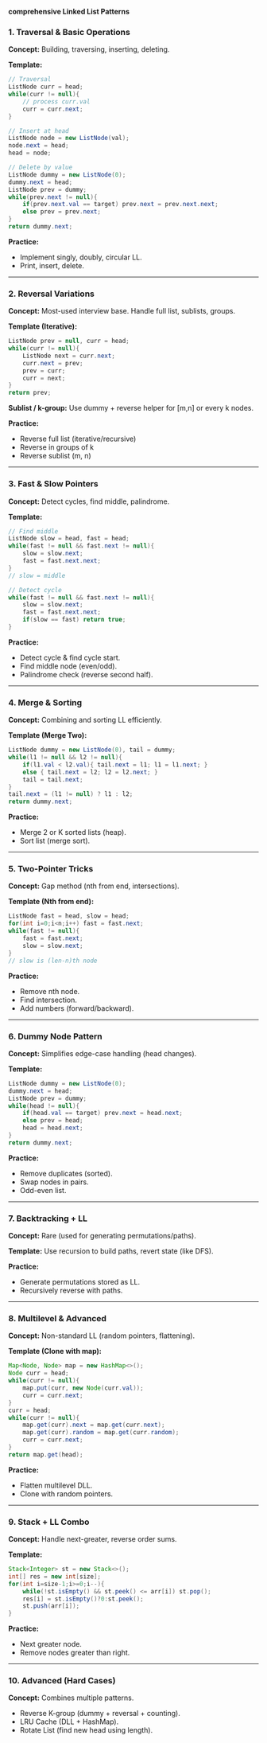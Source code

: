  **comprehensive Linked List Patterns**



### **1. Traversal & Basic Operations**

**Concept:** Building, traversing, inserting, deleting.

**Template:**

```java
// Traversal
ListNode curr = head;
while(curr != null){
    // process curr.val
    curr = curr.next;
}

// Insert at head
ListNode node = new ListNode(val);
node.next = head;
head = node;

// Delete by value
ListNode dummy = new ListNode(0);
dummy.next = head;
ListNode prev = dummy;
while(prev.next != null){
    if(prev.next.val == target) prev.next = prev.next.next;
    else prev = prev.next;
}
return dummy.next;
```

**Practice:**

* Implement singly, doubly, circular LL.
* Print, insert, delete.

---

### **2. Reversal Variations**

**Concept:** Most-used interview base. Handle full list, sublists, groups.

**Template (Iterative):**

```java
ListNode prev = null, curr = head;
while(curr != null){
    ListNode next = curr.next;
    curr.next = prev;
    prev = curr;
    curr = next;
}
return prev;
```

**Sublist / k-group:** Use dummy + reverse helper for \[m,n] or every k nodes.

**Practice:**

* Reverse full list (iterative/recursive)
* Reverse in groups of k
* Reverse sublist (m, n)

---

### **3. Fast & Slow Pointers**

**Concept:** Detect cycles, find middle, palindrome.

**Template:**

```java
// Find middle
ListNode slow = head, fast = head;
while(fast != null && fast.next != null){
    slow = slow.next;
    fast = fast.next.next;
}
// slow = middle

// Detect cycle
while(fast != null && fast.next != null){
    slow = slow.next;
    fast = fast.next.next;
    if(slow == fast) return true;
}
```

**Practice:**

* Detect cycle & find cycle start.
* Find middle node (even/odd).
* Palindrome check (reverse second half).

---

### **4. Merge & Sorting**

**Concept:** Combining and sorting LL efficiently.

**Template (Merge Two):**

```java
ListNode dummy = new ListNode(0), tail = dummy;
while(l1 != null && l2 != null){
    if(l1.val < l2.val){ tail.next = l1; l1 = l1.next; }
    else { tail.next = l2; l2 = l2.next; }
    tail = tail.next;
}
tail.next = (l1 != null) ? l1 : l2;
return dummy.next;
```

**Practice:**

* Merge 2 or K sorted lists (heap).
* Sort list (merge sort).

---

### **5. Two-Pointer Tricks**

**Concept:** Gap method (nth from end, intersections).

**Template (Nth from end):**

```java
ListNode fast = head, slow = head;
for(int i=0;i<n;i++) fast = fast.next;
while(fast != null){
    fast = fast.next;
    slow = slow.next;
}
// slow is (len-n)th node
```

**Practice:**

* Remove nth node.
* Find intersection.
* Add numbers (forward/backward).

---

### **6. Dummy Node Pattern**

**Concept:** Simplifies edge-case handling (head changes).

**Template:**

```java
ListNode dummy = new ListNode(0);
dummy.next = head;
ListNode prev = dummy;
while(head != null){
    if(head.val == target) prev.next = head.next;
    else prev = head;
    head = head.next;
}
return dummy.next;
```

**Practice:**

* Remove duplicates (sorted).
* Swap nodes in pairs.
* Odd-even list.

---

### **7. Backtracking + LL**

**Concept:** Rare (used for generating permutations/paths).

**Template:**
Use recursion to build paths, revert state (like DFS).

**Practice:**

* Generate permutations stored as LL.
* Recursively reverse with paths.

---

### **8. Multilevel & Advanced**

**Concept:** Non-standard LL (random pointers, flattening).

**Template (Clone with map):**

```java
Map<Node, Node> map = new HashMap<>();
Node curr = head;
while(curr != null){
    map.put(curr, new Node(curr.val));
    curr = curr.next;
}
curr = head;
while(curr != null){
    map.get(curr).next = map.get(curr.next);
    map.get(curr).random = map.get(curr.random);
    curr = curr.next;
}
return map.get(head);
```

**Practice:**

* Flatten multilevel DLL.
* Clone with random pointers.

---

### **9. Stack + LL Combo**

**Concept:** Handle next-greater, reverse order sums.

**Template:**

```java
Stack<Integer> st = new Stack<>();
int[] res = new int[size];
for(int i=size-1;i>=0;i--){
    while(!st.isEmpty() && st.peek() <= arr[i]) st.pop();
    res[i] = st.isEmpty()?0:st.peek();
    st.push(arr[i]);
}
```

**Practice:**

* Next greater node.
* Remove nodes greater than right.

---

### **10. Advanced (Hard Cases)**

**Concept:** Combines multiple patterns.

* Reverse K-group (dummy + reversal + counting).
* LRU Cache (DLL + HashMap).
* Rotate List (find new head using length).


